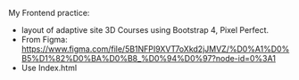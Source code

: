 My Frontend practice:

- layout of adaptive site 3D Courses using Bootstrap 4, Pixel Perfect.
- From Figma: https://www.figma.com/file/5B1NFPI9XVT7oXkd2jJMVZ/%D0%A1%D0%B5%D1%82%D0%BA%D0%B8_%D0%94%D0%97?node-id=0%3A1
- Use Index.html

